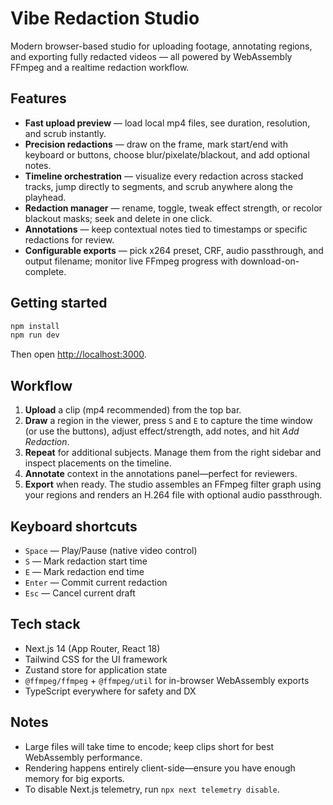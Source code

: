 # Vibe Redaction Studio

Modern browser-based studio for uploading footage, annotating regions, and exporting fully redacted videos — all powered by WebAssembly FFmpeg and a realtime redaction workflow.

## Features

- **Fast upload preview** — load local mp4 files, see duration, resolution, and scrub instantly.
- **Precision redactions** — draw on the frame, mark start/end with keyboard or buttons, choose blur/pixelate/blackout, and add optional notes.
- **Timeline orchestration** — visualize every redaction across stacked tracks, jump directly to segments, and scrub anywhere along the playhead.
- **Redaction manager** — rename, toggle, tweak effect strength, or recolor blackout masks; seek and delete in one click.
- **Annotations** — keep contextual notes tied to timestamps or specific redactions for review.
- **Configurable exports** — pick x264 preset, CRF, audio passthrough, and output filename; monitor live FFmpeg progress with download-on-complete.

## Getting started

```bash
npm install
npm run dev
```

Then open [http://localhost:3000](http://localhost:3000).

## Workflow

1. **Upload** a clip (mp4 recommended) from the top bar.
2. **Draw** a region in the viewer, press `S` and `E` to capture the time window (or use the buttons), adjust effect/strength, add notes, and hit _Add Redaction_.
3. **Repeat** for additional subjects. Manage them from the right sidebar and inspect placements on the timeline.
4. **Annotate** context in the annotations panel—perfect for reviewers.
5. **Export** when ready. The studio assembles an FFmpeg filter graph using your regions and renders an H.264 file with optional audio passthrough.

## Keyboard shortcuts

- `Space` — Play/Pause (native video control)
- `S` — Mark redaction start time
- `E` — Mark redaction end time
- `Enter` — Commit current redaction
- `Esc` — Cancel current draft

## Tech stack

- Next.js 14 (App Router, React 18)
- Tailwind CSS for the UI framework
- Zustand store for application state
- `@ffmpeg/ffmpeg` + `@ffmpeg/util` for in-browser WebAssembly exports
- TypeScript everywhere for safety and DX

## Notes

- Large files will take time to encode; keep clips short for best WebAssembly performance.
- Rendering happens entirely client-side—ensure you have enough memory for big exports.
- To disable Next.js telemetry, run `npx next telemetry disable`.
